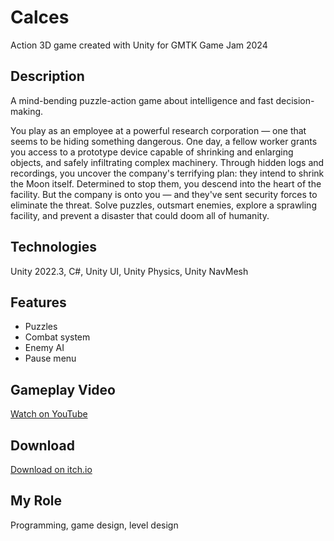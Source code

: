 # Calces
Action 3D game created with Unity for GMTK Game Jam 2024

## Description
A mind-bending puzzle-action game about intelligence and fast decision-making.

You play as an employee at a powerful research corporation — one that seems to be hiding something dangerous. One day, a fellow worker grants you access to a prototype device capable of shrinking and enlarging objects, and safely infiltrating complex machinery. Through hidden logs and recordings, you uncover the company's terrifying plan: they intend to shrink the Moon itself. Determined to stop them, you descend into the heart of the facility. But the company is onto you — and they've sent security forces to eliminate the threat. Solve puzzles, outsmart enemies, explore a sprawling facility, and prevent a disaster that could doom all of humanity.

## Technologies
Unity 2022.3, C#, Unity UI, Unity Physics, Unity NavMesh

## Features
- Puzzles
- Combat system
- Enemy AI
- Pause menu

## Gameplay Video
[Watch on YouTube](https://youtu.be/Wi3PLreIPLM)

## Download
[Download on itch.io](https://d1spercia.itch.io/calces)

## My Role
Programming, game design, level design
